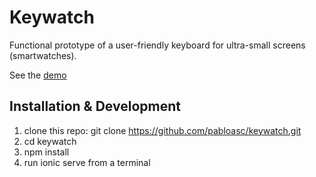# Keywatch

Functional prototype of a user-friendly keyboard for ultra-small screens (smartwatches).

See the [demo](http://meristemolabs.appspot.com/keywatch/index.html#/app/smartwatch)

## Installation & Development

1. clone this repo: git clone https://github.com/pabloasc/keywatch.git
2. cd keywatch
3. npm install
4. run ionic serve from a terminal
